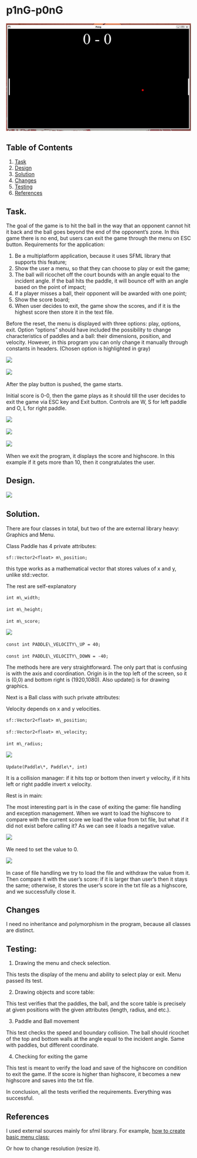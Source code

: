 # p1nG-p0nG

![](000.jpeg)

## Table of Contents

1. [Task](#task)
2. [Design](#design)  
3. [Solution](#solution)
4. [Changes](#changes)
5. [Testing](#testing)
6. [References](#references)  

## Task.  
The goal of the game is to hit the ball in the way that an opponent cannot hit it back and the ball goes beyond the end of the opponent’s zone. In this game there is no end, but users can exit the game through the menu on ESC button. Requirements for the application:

1) Be a multiplatform application, because it uses SFML library that supports this feature;
2) Show the user a menu, so that they can choose to play or exit the game;
3) The ball will ricochet off the court bounds with an angle equal to the incident angle. If the ball hits the paddle, it will bounce off with an angle based on the point of impact;
4) If a player misses a ball, their opponent will be awarded with one point;
5) Show the score board;
6) When user decides to exit, the game show the scores, and if it is the highest score then store it in the text file.	

Before the reset, the menu is displayed with three options: play, options, exit. Option “options” should have included the possibility to change characteristics of paddles and a ball: their dimensions, position, and velocity. However, in this program you can only change it manually through constants in headers. (Chosen option is highlighted in gray)

![](001.png)


![](001.png)

After the play button is pushed, the game starts.

Initial score is 0-0, then the game plays as it should till the user decides to exit the game via ESC key and Exit button. Controls are W, S for left paddle and O, L for right paddle.

![](001.png)

![](001.png)

![](002.png)

When we exit the program, it displays the score and highscore. In this example if it gets more than 10, then it congratulates the user.











## Design.


![](003.png)

## Solution.
 

There are four classes in total, but two of the are external library heavy: Graphics and Menu.

Class Paddle has 4 private attributes: 

```
sf::Vector2<float> m\_position;
```

this type works as a mathematical vector that stores values of x and y, unlike std::vector.

The rest are self-explanatory

```
int m\_width;			

int m\_height;

int m\_score;
```
![](004.png)

```
const int PADDLE\_VELOCITY\_UP = 40;

const int PADDLE\_VELOCITY\_DOWN = -40;
```
The methods here are very straightforward. The only part that is confusing is with the axis and coordination. Origin is in the top left of the screen, so it is (0,0) and bottom right is (1920,1080). Also update() is for drawing graphics.







Next is a Ball class with such private attributes:

Velocity depends on x and y velocities.

```
sf::Vector2<float> m\_position;

sf::Vector2<float> m\_velocity;

int m\_radius; 
```

![](005.png)

```
Update(Paddle\*, Paddle\*, int)
```

It is a collision manager: if it hits top or bottom then invert y velocity, if it hits left or right paddle invert x velocity.

Rest is in main:

The most interesting part is in the case of exiting the game: file handling and exception management. When we want to load the highscore to compare with the current score we load the value from txt file, but what if it did not exist before calling it? As we can see it loads a negative value.

![](006.png)




We need to set the value to 0.

![](007.png)

In case of file handling we try to load the file and withdraw the value from it. Then compare it with the user’s score: if it is larger than user’s then it stays the same; otherwise, it stores the user’s score in the txt file as a highscore, and we successfully close it.


## Changes

I need no inheritance and polymorphism in the program, because all classes are distinct.

## Testing:

1) Drawing the menu and check selection.

This tests the display of the menu and ability to select play or exit. Menu passed its test.

2) Drawing objects and score table:

This test verifies that the paddles, the ball, and the score table is precisely at given positions with the given attributes (length, radius, and etc.).

3) Paddle and Ball movement

This test checks the speed and boundary collision. The ball should ricochet of the top and bottom walls at the angle equal to the incident angle. Same with paddles, but different coordinate.

4) Checking for exiting the game

This test is meant to verify the load and save of the highscore on condition to exit the game. If the score is higher than highscore, it becomes a new highscore and saves into the txt file.

In conclusion, all the tests verified the requirements. Everything was successful.


## References

I used external sources mainly for sfml library. For example, [how to create basic menu class:](https://www.youtube.com/watch?v=4Vg9d1pjL20)

Or how to change resolution (resize it).
